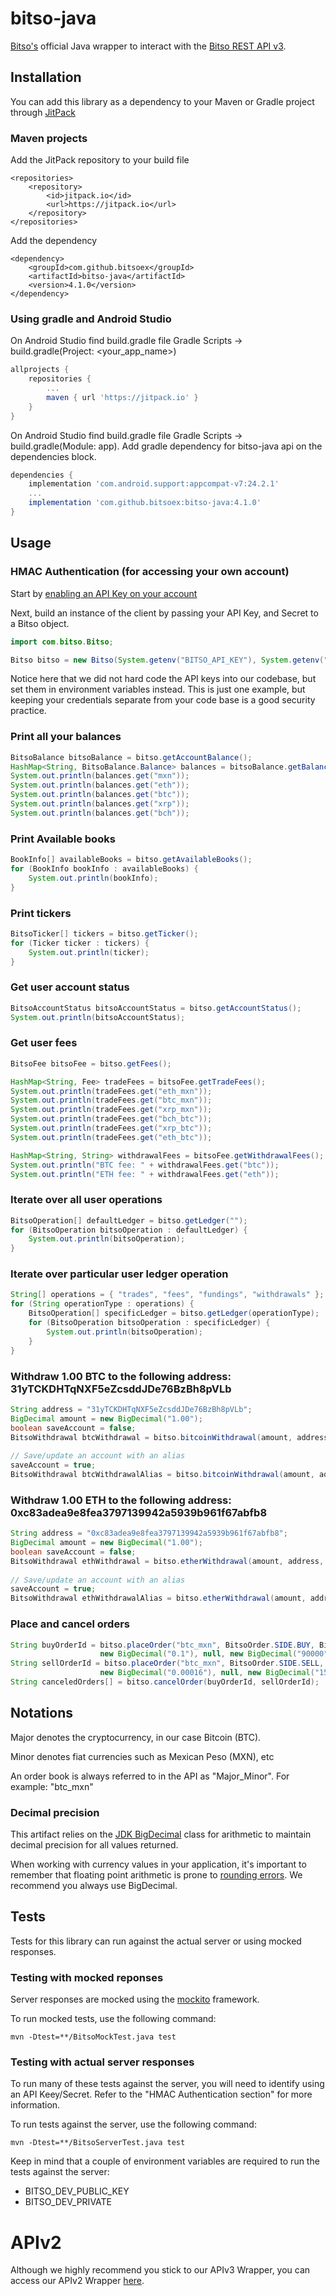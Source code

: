 # bitso-java
[Bitso's](https://bitso.com) official Java wrapper to interact with the [Bitso REST API v3](https://bitso.com/api_info).

## Installation
You can add this library as a dependency to your Maven or Gradle project through [JitPack](https://jitpack.io/#bitsoex/bitso-java)

### Maven projects

Add the JitPack repository to your build file

```mvn
<repositories>
    <repository>
        <id>jitpack.io</id>
        <url>https://jitpack.io</url>
    </repository>
</repositories>
```

Add the dependency

```mvn
<dependency>
    <groupId>com.github.bitsoex</groupId>
    <artifactId>bitso-java</artifactId>
    <version>4.1.0</version>
</dependency>
```

### Using gradle and Android Studio
On Android Studio find build.gradle file Gradle Scripts -> build.gradle(Project: <your_app_name>)

```gradle
allprojects {
    repositories {
        ...
        maven { url 'https://jitpack.io' }
    }
}
```

On Android Studio find build.gradle file Gradle Scripts -> build.gradle(Module: app). Add gradle dependency for bitso-java api on the dependencies block.

```gradle
dependencies {
    implementation 'com.android.support:appcompat-v7:24.2.1'
    ...
    implementation 'com.github.bitsoex:bitso-java:4.1.0'
}
```

## Usage

### HMAC Authentication (for accessing your own account)

Start by [enabling an API Key on your account](https://bitso.com/api_setup)

Next, build an instance of the client by passing your API Key, and Secret to a Bitso object.

```java
import com.bitso.Bitso;

Bitso bitso = new Bitso(System.getenv("BITSO_API_KEY"), System.getenv("BITSO_API_SECRET"));
```

Notice here that we did not hard code the API keys into our codebase, but set them in environment variables instead. This is just one example, but keeping your credentials separate from your code base is a good security practice.

### Print all your balances

```java
BitsoBalance bitsoBalance = bitso.getAccountBalance();
HashMap<String, BitsoBalance.Balance> balances = bitsoBalance.getBalances();
System.out.println(balances.get("mxn"));
System.out.println(balances.get("eth"));
System.out.println(balances.get("btc"));
System.out.println(balances.get("xrp"));
System.out.println(balances.get("bch"));
```

### Print Available books

```java
BookInfo[] availableBooks = bitso.getAvailableBooks();
for (BookInfo bookInfo : availableBooks) {
    System.out.println(bookInfo);
}
```

### Print tickers

```java
BitsoTicker[] tickers = bitso.getTicker();
for (Ticker ticker : tickers) {
    System.out.println(ticker);
}
```

### Get user account status

```java
BitsoAccountStatus bitsoAccountStatus = bitso.getAccountStatus();
System.out.println(bitsoAccountStatus);
```

### Get user fees

```java
BitsoFee bitsoFee = bitso.getFees();

HashMap<String, Fee> tradeFees = bitsoFee.getTradeFees();
System.out.println(tradeFees.get("eth_mxn"));
System.out.println(tradeFees.get("btc_mxn"));
System.out.println(tradeFees.get("xrp_mxn"));
System.out.println(tradeFees.get("bch_btc"));
System.out.println(tradeFees.get("xrp_btc"));
System.out.println(tradeFees.get("eth_btc"));

HashMap<String, String> withdrawalFees = bitsoFee.getWithdrawalFees();
System.out.println("BTC fee: " + withdrawalFees.get("btc"));
System.out.println("ETH fee: " + withdrawalFees.get("eth"));
```

### Iterate over all user operations

```java
BitsoOperation[] defaultLedger = bitso.getLedger("");
for (BitsoOperation bitsoOperation : defaultLedger) {
    System.out.println(bitsoOperation);
}
```

### Iterate over particular user ledger operation

```java
String[] operations = { "trades", "fees", "fundings", "withdrawals" };
for (String operationType : operations) {
    BitsoOperation[] specificLedger = bitso.getLedger(operationType);
    for (BitsoOperation bitsoOperation : specificLedger) {
        System.out.println(bitsoOperation);
    }
}
```

### Withdraw 1.00 BTC to the following address: 31yTCKDHTqNXF5eZcsddJDe76BzBh8pVLb

```java
String address = "31yTCKDHTqNXF5eZcsddJDe76BzBh8pVLb";
BigDecimal amount = new BigDecimal("1.00");
boolean saveAccount = false;
BitsoWithdrawal btcWithdrawal = bitso.bitcoinWithdrawal(amount, address, saveAccount);
            
// Save/update an account with an alias
saveAccount = true;
BitsoWithdrawal btcWithdrawalAlias = bitso.bitcoinWithdrawal(amount, address, saveAccount, "new alias");
```

### Withdraw 1.00 ETH to the following address: 0xc83adea9e8fea3797139942a5939b961f67abfb8

```java
String address = "0xc83adea9e8fea3797139942a5939b961f67abfb8";
BigDecimal amount = new BigDecimal("1.00");
boolean saveAccount = false;
BitsoWithdrawal ethWithdrawal = bitso.etherWithdrawal(amount, address, saveAccount);
            
// Save/update an account with an alias
saveAccount = true;
BitsoWithdrawal ethWithdrawalAlias = bitso.etherWithdrawal(amount, address, saveAccount, "new Alias");
```

### Place and cancel orders

```java
String buyOrderId = bitso.placeOrder("btc_mxn", BitsoOrder.SIDE.BUY, BitsoOrder.TYPE.LIMIT,
                    new BigDecimal("0.1"), null, new BigDecimal("90000"));
String sellOrderId = bitso.placeOrder("btc_mxn", BitsoOrder.SIDE.SELL, BitsoOrder.TYPE.LIMIT,
                    new BigDecimal("0.00016"), null, new BigDecimal("150000"));
String canceledOrders[] = bitso.cancelOrder(buyOrderId, sellOrderId);
```

## Notations

Major denotes the cryptocurrency, in our case Bitcoin (BTC).

Minor denotes fiat currencies such as Mexican Peso (MXN), etc

An order book is always referred to in the API as "Major_Minor". For example: "btc_mxn"

### Decimal precision

This artifact relies on the [JDK BigDecimal](http://docs.oracle.com/javase/7/docs/api/java/math/BigDecimal.html) class for arithmetic to maintain decimal precision for all values returned.

When working with currency values in your application, it's important to remember that floating point arithmetic is prone to [rounding errors](http://en.wikipedia.org/wiki/Round-off_error). We recommend you always use BigDecimal.

## Tests

Tests for this library can run against the actual server or using mocked responses.

### Testing with mocked reponses

Server responses are mocked using the [mockito](http://site.mockito.org/) framework.

To run mocked tests, use the following command:

```shell
mvn -Dtest=**/BitsoMockTest.java test
```


### Testing with actual server responses

To run many of these tests against the server, you will need to identify using an API Keey/Secret. Refer to the "HMAC Authentication section" for more information.

To run tests against the server, use the following command:

```shell
mvn -Dtest=**/BitsoServerTest.java test
```

Keep in mind that a couple of environment variables are required to run the tests against the server:
- BITSO_DEV_PUBLIC_KEY
- BITSO_DEV_PRIVATE

# APIv2
Although we highly recommend you stick to our APIv3 Wrapper, you can access our APIv2 Wrapper [here](https://github.com/bitsoex/bitso-java/tree/apiv2).

